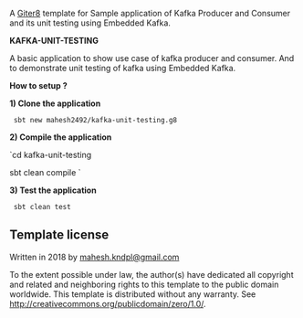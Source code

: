 A [Giter8][g8] template for Sample application of Kafka Producer and Consumer and its unit testing using Embedded Kafka.

**KAFKA-UNIT-TESTING**

A basic application to show use case of kafka producer and consumer. And to demonstrate unit testing of kafka using Embedded Kafka.

**How to setup ?**

**1) Clone the application**

` sbt new mahesh2492/kafka-unit-testing.g8`

**2) Compile the application**

`cd kafka-unit-testing

 sbt clean compile `
 
 **3) Test the application**
 
 ` sbt clean test`


Template license
----------------
Written in 2018 by <Mahesh Chand> <mahesh.kndpl@gmail.com>

To the extent possible under law, the author(s) have dedicated all copyright and related
and neighboring rights to this template to the public domain worldwide.
This template is distributed without any warranty. See <http://creativecommons.org/publicdomain/zero/1.0/>.

[g8]: http://www.foundweekends.org/giter8/
